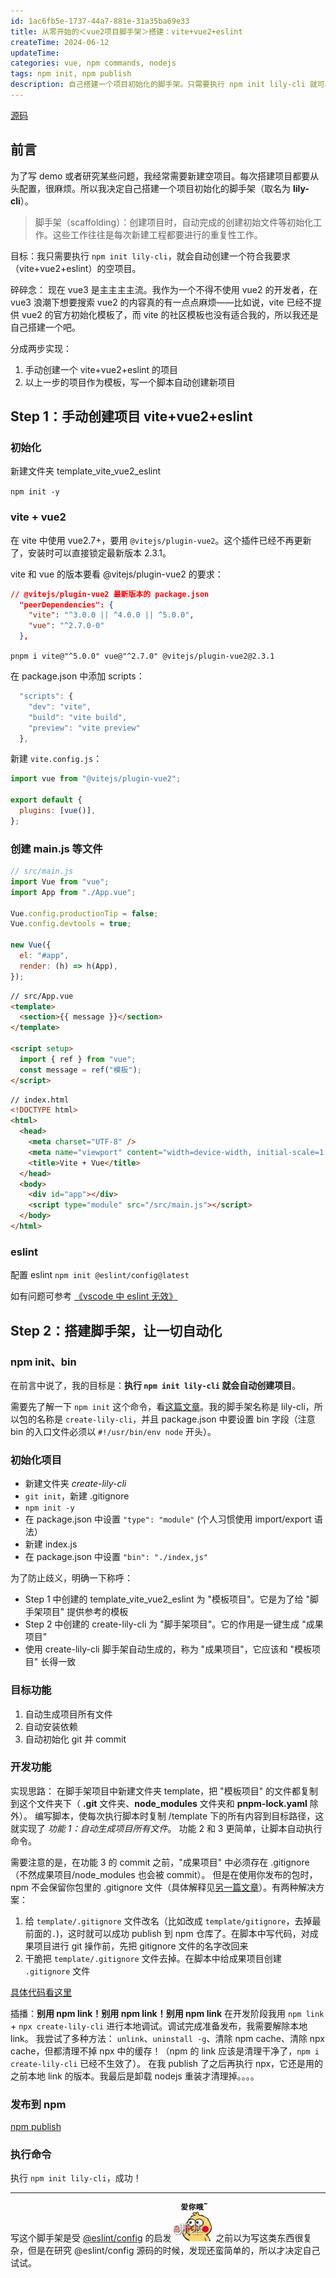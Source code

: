 ```yaml
---
id: 1ac6fb5e-1737-44a7-881e-31a35ba69e33
title: 从零开始的＜vue2项目脚手架＞搭建：vite+vue2+eslint
createTime: 2024-06-12
updateTime:
categories: vue, npm commands, nodejs
tags: npm init, npm publish
description: 自己搭建一个项目初始化的脚手架。只需要执行 npm init lily-cli 就可以自动创建 vite+vue2+eslint 项目。
---
```


[源码](https://github.com/liuzx-emily/create-lily-cli)

## 前言

为了写 demo 或者研究某些问题，我经常需要新建空项目。每次搭建项目都要从头配置，很麻烦。所以我决定自己搭建一个项目初始化的脚手架（取名为 **lily-cli**）。

> 脚手架（scaffolding）：创建项目时，自动完成的创建初始文件等初始化工作。这些工作往往是每次新建工程都要进行的重复性工作。

目标：我只需要执行 `npm init lily-cli`，就会自动创建一个符合我要求（vite+vue2+eslint）的空项目。

碎碎念：
现在 vue3 是主主主主流。我作为一个不得不使用 vue2 的开发者，在 vue3 浪潮下想要搜索 vue2 的内容真的有一点点麻烦——比如说，vite 已经不提供 vue2 的官方初始化模板了，而 vite 的社区模板也没有适合我的，所以我还是自己搭建一个吧。

分成两步实现：

1. 手动创建一个 vite+vue2+eslint 的项目
2. 以上一步的项目作为模板，写一个脚本自动创建新项目

## Step 1：手动创建项目 vite+vue2+eslint

### 初始化

新建文件夹 template_vite_vue2_eslint

`npm init -y`

### vite + vue2

在 vite 中使用 vue2.7+，要用 `@vitejs/plugin-vue2`。这个插件已经不再更新了，安装时可以直接锁定最新版本 2.3.1。

vite 和 vue 的版本要看 @vitejs/plugin-vue2 的要求：

```json
// @vitejs/plugin-vue2 最新版本的 package.json
  "peerDependencies": {
    "vite": "^3.0.0 || ^4.0.0 || ^5.0.0",
    "vue": "^2.7.0-0"
  },
```

`pnpm i vite@"^5.0.0" vue@"^2.7.0" @vitejs/plugin-vue2@2.3.1`

在 package.json 中添加 scripts：

```js
  "scripts": {
    "dev": "vite",
    "build": "vite build",
    "preview": "vite preview"
  },
```

新建 `vite.config.js`：

```js
import vue from "@vitejs/plugin-vue2";

export default {
  plugins: [vue()],
};
```

### 创建 main.js 等文件

```js
// src/main.js
import Vue from "vue";
import App from "./App.vue";

Vue.config.productionTip = false;
Vue.config.devtools = true;

new Vue({
  el: "#app",
  render: (h) => h(App),
});
```

```html
// src/App.vue
<template>
  <section>{{ message }}</section>
</template>

<script setup>
  import { ref } from "vue";
  const message = ref("模板");
</script>
```

```html
// index.html
<!DOCTYPE html>
<html>
  <head>
    <meta charset="UTF-8" />
    <meta name="viewport" content="width=device-width, initial-scale=1.0" />
    <title>Vite + Vue</title>
  </head>
  <body>
    <div id="app"></div>
    <script type="module" src="/src/main.js"></script>
  </body>
</html>
```

### eslint

配置 eslint `npm init @eslint/config@latest`

如有问题可参考 [《vscode 中 eslint 无效》](post:2d32697a-e76c-4b96-a064-e96ae538af58)

## Step 2：搭建脚手架，让一切自动化

### npm init、bin

在前言中说了，我的目标是：**执行 `npm init lily-cli` 就会自动创建项目**。

需要先了解一下 `npm init` 这个命令，看[这篇文章](post:6ebbba5f-9e24-4ead-a848-fe18bf8420c5)。我的脚手架名称是 lily-cli，所以包的名称是 `create-lily-cli`，并且 package.json 中要设置 bin 字段（注意 bin 的入口文件必须以 `#!/usr/bin/env node` 开头）。

### 初始化项目

- 新建文件夹 _create-lily-cli_
- `git init`，新建 .gitignore
- `npm init -y`
- 在 package.json 中设置 `"type": "module"` (个人习惯使用 import/export 语法）
- 新建 index.js
- 在 package.json 中设置 `"bin": "./index,js"`

为了防止歧义，明确一下称呼：

- Step 1 中创建的 template_vite_vue2_eslint 为 "模板项目"。它是为了给 "脚手架项目" 提供参考的模板
- Step 2 中创建的 create-lily-cli 为 "脚手架项目"。它的作用是一键生成 "成果项目"
- 使用 create-lily-cli 脚手架自动生成的，称为 "成果项目"，它应该和 "模板项目" 长得一致

### 目标功能

1. 自动生成项目所有文件
2. 自动安装依赖
3. 自动初始化 git 并 commit

### 开发功能

实现思路：
在脚手架项目中新建文件夹 template，把 "模板项目" 的文件都复制到这个文件夹下（ **.git** 文件夹、**node_modules** 文件夹和 **pnpm-lock.yaml** 除外）。
编写脚本，使每次执行脚本时复制 /template 下的所有内容到目标路径，这就实现了 _功能 1：自动生成项目所有文件_。
功能 2 和 3 更简单，让脚本自动执行命令。

需要注意的是，在功能 3 的 commit 之前，"成果项目" 中必须存在 .gitignore（不然成果项目/node_modules 也会被 commit）。
但是在使用你发布的包时，npm 不会保留你包里的 .gitignore 文件（具体解释见[另一篇文章](post:271015ca-d7a2-4a0d-a351-fbc598acfdbe)）。有两种解决方案：

1. 给 `template/.gitignore` 文件改名（比如改成 `template/gitignore`，去掉最前面的`.`)，这时就可以成功 publish 到 npm 仓库了。在脚本中写代码，对成果项目进行 git 操作前，先把 gitignore 文件的名字改回来
2. 干脆把 `template/.gitignore` 文件去掉。在脚本中给成果项目创建 `.gitignore` 文件

[具体代码看这里](https://github.com/liuzx-emily/create-lily-cli/blob/master/index.js)

插播：**别用 npm link！别用 npm link！别用 npm link**
在开发阶段我用 `npm link` + `npx create-lily-cli` 进行本地调试。调试完成准备发布，我需要解除本地 link。
我尝试了多种方法： `unlink`、`uninstall -g`、清除 npm cache、清除 npx cache，但都清理不掉 npx 中的缓存！（npm 的 link 应该是清理干净了，`npm i create-lily-cli` 已经不生效了）。
在我 publish 了之后再执行 npx，它还是用的之前本地 link 的版本。我最后是卸载 nodejs 重装才清理掉。。。。

### 发布到 npm

[npm publish](post:712988a6-8046-4a13-acfb-23b33ceca90c)

### 执行命令

执行 `npm init lily-cli`，成功！

---

写这个脚手架是受 [@eslint/config](https://github.com/eslint/create-config) 的启发 ![在这里插入图片描述](../post-assets/20c0c884-21a0-48b9-bcf4-ffe8af340069.png)
之前以为写这类东西很复杂，但是在研究 @eslint/config 源码的时候，发现还蛮简单的，所以才决定自己试试。
